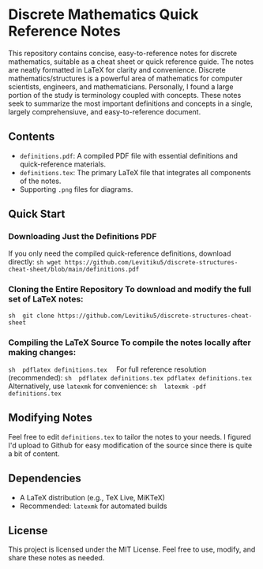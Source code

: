 # Discrete Mathematics Quick Reference Notes 
This repository contains concise, easy-to-reference notes for discrete mathematics, suitable as a cheat sheet or quick reference guide. The notes are neatly formatted in LaTeX for clarity and convenience. Discrete mathematics/structures is a powerful area of mathematics for computer scientists, engineers, and mathematicians. Personally, I found a large portion of the study is terminology coupled with concepts. These notes seek to summarize the most important definitions and concepts in a single, largely comprehensiuve, and easy-to-reference document.
## Contents 
- `definitions.pdf`: A compiled PDF file with essential definitions and quick-reference materials. 
- `definitions.tex`: The primary LaTeX file that integrates all components of the notes. 
- Supporting `.png` files for diagrams. 
## Quick Start 
### Downloading Just the Definitions PDF 
If you only need the compiled quick-reference definitions, download directly: 
``sh
wget https://github.com/Levitiku5/discrete-structures-cheat-sheet/blob/main/definitions.pdf
`` 
### Cloning the Entire Repository To download and modify the full set of LaTeX notes: 
``sh 
git clone https://github.com/Levitiku5/discrete-structures-cheat-sheet
`` 
### Compiling the LaTeX Source To compile the notes locally after making changes: 
``sh 
pdflatex definitions.tex 
`` 
For full reference resolution (recommended): 
``sh 
pdflatex definitions.tex pdflatex definitions.tex 
`` 
Alternatively, use `latexmk` for convenience: 
``sh 
latexmk -pdf definitions.tex 
`` 
## Modifying Notes 
Feel free to edit `definitions.tex` to tailor the notes to your needs. I figured I'd upload to Github for easy modification of the source since there is quite a bit of content.
## Dependencies 
- A LaTeX distribution (e.g., TeX Live, MiKTeX) 
- Recommended: `latexmk` for automated builds 
## License 
This project is licensed under the MIT License. Feel free to use, modify, and share these notes as needed.

